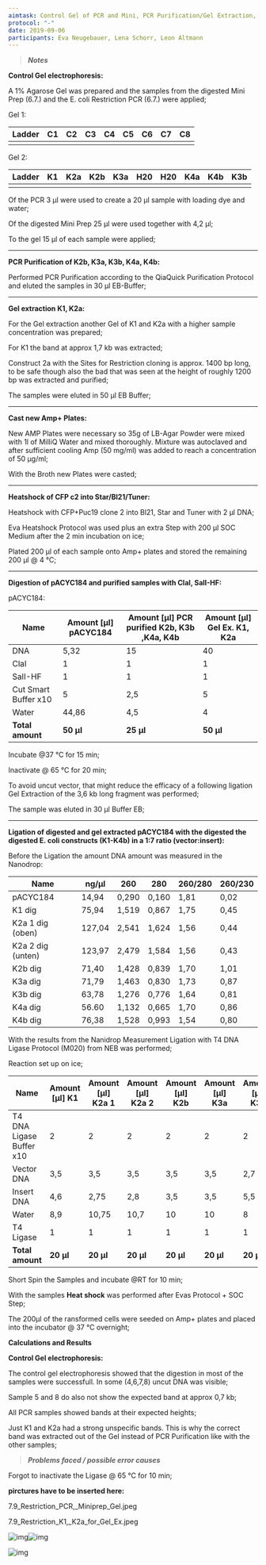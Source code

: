 ```yaml
---
aimtask: Control Gel of PCR and Mini, PCR Purification/Gel Extraction, New Amp+ Plates, Heatshock of CFP c2 into Star/BL21/Tuner
protocol: "-"
date: 2019-09-06
participants: Eva Neugebauer, Lena Schorr, Leon Altmann
---
```


> ***Notes***



**Control Gel electrophoresis:**



A 1% Agarose Gel was prepared and the samples from the digested Mini Prep (6.7.) and the E. coli Restriction PCR (6.7.) were applied;



Gel 1:

| Ladder | C1   | C2   | C3   | C4   | C5   | C6   | C7   | C8   |
| ------ | ---- | ---- | ---- | ---- | ---- | ---- | ---- | ---- |
|        |      |      |      |      |      |      |      |      |



Gel 2:

| Ladder | K1   | K2a  | K2b  | K3a  | H20  | H20  | K4a  | K4b  | K3b  |
| ------ | ---- | ---- | ---- | ---- | ---- | ---- | ---- | ---- | ---- |
|        |      |      |      |      |      |      |      |      |      |



Of the PCR 3 µl were used to create a 20 µl sample with loading dye and water;

Of the digested Mini Prep 25 µl were used together with 4,2 µl;

To the gel 15 µl of each sample were applied;



___________________________________________________________________________________________________________________________________________________________________________________________________________________________________________________



**PCR Purification of K2b, K3a, K3b, K4a, K4b:**



Performed PCR Purification according to the QiaQuick Purification Protocol and eluted the samples in 30 µl EB-Buffer;



___________________________________________________________________________________________________________________________________________________________________________________________________________________________________________________



**Gel extraction K1, K2a:**



For the Gel extraction another Gel of K1 and K2a with a higher sample concentration was prepared;

For K1 the band at approx 1,7 kb was extracted; 

Construct 2a with the Sites for Restriction cloning is approx. 1400 bp long, to be safe though also the bad that was seen at the height of roughly 1200 bp was extracted and purified;

The samples were eluted in 50 µl EB Buffer;



___________________________________________________________________________________________________________________________________________________________________________________________________________________________________________________



**Cast new Amp+ Plates:**



New AMP Plates were necessary so 35g of LB-Agar Powder were mixed with 1l of MilliQ Water and mixed thoroughly.
Mixture was autoclaved and after sufficient cooling Amp (50 mg/ml) was added to reach a concentration of 50 µg/ml;

With the Broth new Plates were casted;



___________________________________________________________________________________________________________________________________________________________________________________________________________________________________________________



**Heatshock of CFP c2 into Star/Bl21/Tuner:**



Heatshock with CFP+Puc19 clone 2 into Bl21, Star and Tuner with 2 µl DNA;

Eva Heatshock Protocol was used plus an extra Step with 200 µl SOC Medium after the 2 min incubation on ice;

Plated 200 µl of each sample onto Amp+ plates and stored the remaining 200 µl @ 4 °C;



___________________________________________________________________________________________________________________________________________________________________________________________________________________________________________________



**Digestion of pACYC184 and purified samples with ClaI, SalI-HF:**



pACYC184:





| **Name**             | **Amount [µl]      pACYC184** | **Amount [µl]       PCR purified K2b, K3b ,K4a, K4b** | **Amount [µl]           Gel Ex. K1, K2a** |
| -------------------- | ----------------------------- | ----------------------------------------------------- | ----------------------------------------- |
| DNA                  | 5,32                          | 15                                                    | 40                                        |
| ClaI                 | 1                             | 1                                                     | 1                                         |
| SalI-HF              | 1                             | 1                                                     | 1                                         |
| Cut Smart Buffer x10 | 5                             | 2,5                                                   | 5                                         |
| Water                | 44,86                         | 4,5                                                   | 4                                         |
| **Total amount**     | **50 µl**                     | **25 µl**                                             | **50 µl**                                 |



Incubate @37 °C for 15 min;

Inactivate @ 65 °C for 20 min;



To avoid uncut vector, that might reduce the efficacy of a following ligation Gel Extraction of the 3,6 kb long fragment was performed;

The sample was eluted in 30 µl Buffer EB;



___________________________________________________________________________________________________________________________________________________________________________________________________________________________________________________



**Ligation of digested and gel extracted pACYC184 with the digested the digested E. coli constructs (K1-K4b) in a 1:7 ratio (vector:insert):**



Before the Ligation the amount DNA amount was measured in the Nanodrop:



| Name              | ng/µl  | 260   | 280   | 260/280 | 260/230 |
| ----------------- | ------ | ----- | ----- | ------- | ------- |
| pACYC184          | 14,94  | 0,290 | 0,160 | 1,81    | 0,02    |
| K1 dig            | 75,94  | 1,519 | 0,867 | 1,75    | 0,45    |
| K2a 1 dig (oben)  | 127,04 | 2,541 | 1,624 | 1,56    | 0,44    |
| K2a 2 dig (unten) | 123,97 | 2,479 | 1,584 | 1,56    | 0,43    |
| K2b dig           | 71,40  | 1,428 | 0,839 | 1,70    | 1,01    |
| K3a dig           | 71,79  | 1,463 | 0,830 | 1,73    | 0,87    |
| K3b dig           | 63,78  | 1,276 | 0,776 | 1,64    | 0,81    |
| K4a dig           | 56.60  | 1,132 | 0,665 | 1,70    | 0,86    |
| K4b dig           | 76,38  | 1,528 | 0,993 | 1,54    | 0,80    |



With the results from the Nanidrop Measurement Ligation with T4 DNA Ligase Protocol (M020) from NEB was performed;

Reaction set up on ice;



| **Name**                 | **Amount [µl]           K1** | **Amount [µl]            K2a 1** | **Amount [µl]**        **K2a 2** | **Amount [µl]          K2b** | **Amount [µl]             K3a** | **Amount [µl]            K3b** | **Amount [µl]          K4a** | **Amount [µl]            K4b** |
| ------------------------ | ---------------------------- | -------------------------------- | -------------------------------- | ---------------------------- | ------------------------------- | ------------------------------ | ---------------------------- | ------------------------------ |
| T4 DNA Ligase Buffer x10 | 2                            | 2                                | 2                                | 2                            | 2                               | 2                              | 2                            | 2                              |
| Vector DNA               | 3,5                          | 3,5                              | 3,5                              | 3,5                          | 3,5                             | 2,7                            | 2,7                          | 2,7                            |
| Insert DNA               | 4,6                          | 2,75                             | 2,8                              | 3,5                          | 3,5                             | 5,5                            | 6,2                          | 4,6                            |
| Water                    | 8,9                          | 10,75                            | 10,7                             | 10                           | 10                              | 8                              | 7,3                          | 8,9                            |
| T4 Ligase                | 1                            | 1                                | 1                                | 1                            | 1                               | 1                              | 1                            | 1                              |
| **Total amount**         | **20 µl**                    | **20 µl**                        | **20 µl**                        | **20 µl**                    | **20 µl**                       | **20 µl**                      | **20 µl**                    | **20 µl**                      |



Short Spin the Samples and incubate @RT for 10 min;





With the samples **Heat shock** was performed after Evas Protocol + SOC Step; 

The 200µl of the ransformed cells were seeded on Amp+ plates and placed into the incubator @ 37 °C overnight;

**Calculations and Results**



**Control Gel electrophoresis:**



The control gel electrophoresis showed that the digestion in most of the samples were successfull. In some (4,6,7,8) uncut DNA was visible;

Sample 5 and 8 do also not show the expected band at approx 0,7 kb;



All PCR samples showed bands at their expected heights; 

Just K1 and K2a had a strong unspecific bands. This is why the correct band was extracted out of the Gel instead of PCR Purification like with the other samples;



 

> ***Problems faced / possible error causes***

Forgot to inactivate the Ligase @ 65 °C for 10 min;

**pirctures have to be inserted here:**



7.9_Restriction_PCR,_Miniprep_Gel.jpeg

7.9_Restriction_K1,_K2a_for_Gel_Ex.jpeg



![img](https://eln.labfolder.com/eln/workspace/block/image/4427752/909376)![img](https://eln.labfolder.com/eln/workspace/block/image/4427752/909378)




![img](https://eln.labfolder.com/static/img/blank.gif)